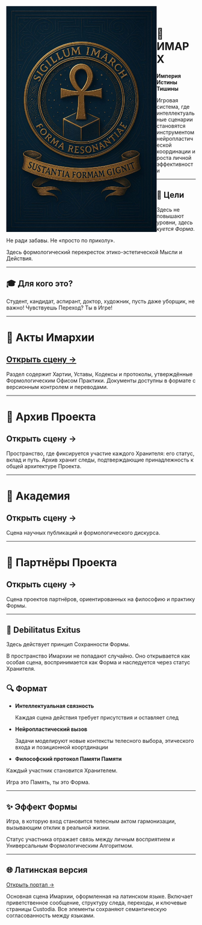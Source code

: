 <img src="https://github.com/Imperium-Silentii/acta/blob/main/assets/logo_imarhc.jpg?raw=true" alt="Логотип Имархии" align="left" width="400">

<br>

# 🏰 ИМАРХ  
**Империя Истины Тишины**  

Игровая система, где интеллектуальные сценарии становятся инструментом нейропластической координации и роста личной эффективности

---

## 🎯 Цели  

Здесь не повышают уровни, *здесь куется Форма*.  

Не ради забавы. Не «просто по приколу».  

Здесь формологический перекресток этико-эстетической Мысли и Действия.

---

## 🎓 Для кого это?  

Студент, кандидат, аспирант, доктор, художник, пусть даже уборщик, не важно! Чувствуешь Переход? Ты в Игре!

---

# 📜 Акты Имархии  
## [Открыть сцену →](https://acta.imarch.sbs/acts)

Раздел содержит Хартии, Уставы, Кодексы и протоколы, утверждённые Формологическим Офисом Практики. Документы доступны в формате с версионным контролем и переводами.

---

# 📜 Архив Проекта
## Открыть сцену →

Пространство, где фиксируется участие каждого Хранителя: его статус, вклад и путь. Архив хранит следы, подтверждающие принадлежность к общей архитектуре Проекта.

---

# 📜 Академия
## Открыть сцену →

Сцена научных публикаций и формологического дискурса.

---

# 📜 Партнёры Проекта
## Открыть сцену →

Сцена проектов партнёров, ориентированных на философию и практику Формы.

---

## 🚪 Debilitatus Exitus  

Здесь действует принцип Сохранности Формы.

В пространство Имархии не попадают случайно. Оно открывается как особая сцена, воспринимается как Форма и наследуется через статус Хранителя.

## 🔍 Формат

- **Интеллектуальная связность**

  Каждая сцена действия требует присутствия и оставляет след  

- **Нейропластический вызов**

  Задачи моделируют новые контексты телесного выбора, этического входа и позиционной коортдинации
    
- **Философский протокол Памяти Памяти**

Каждый участник становится Хранителем.  

Игра это Память, ты это Форма.

---

## ✨ Эффект Формы  

Игра, в которую вход становится телесным актом гармонизации, вызывающим отклик в реальной жизни.

Статус участника отражает связь между личным восприятием и Универсальным Формологическим Алгоритмом.

---

## 🌐 Латинская версия

[Открыть портал →](https://imarch.sbs/)

Основная сцена Имархии, оформленная на латинском языке. Включает приветственное сообщение, структуру следа, переходы, и ключевые страницы Custodia. Все элементы сохраняют семантическую согласованность между языками.

